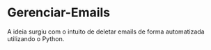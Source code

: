 # Gerenciar-Emails
A ideia surgiu com o intuito de deletar emails de forma automatizada utilizando o Python.
